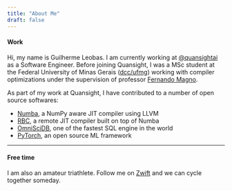```yaml
---
title: "About Me"
draft: false
---
```



#### Work

Hi, my name is Guilherme Leobas. I am currently working at [@quansightai](https://twitter.com/quansightai)
as a Software Engineer. Before joining Quansight, I was a MSc student at the Federal University of
Minas Gerais ([dcc/ufmg](https://www.dcc.ufmg.br/dcc/?q=en)) working with compiler optimizations
under the supervision of professor [Fernando Magno](https://homepages.dcc.ufmg.br/~fernando/).

As part of my work at Quansight, I have contributed to a number of open source softwares:

- [Numba](https://github.com/numba/numba/pulls/guilhermeleobas), a NumPy aware JIT compiler using LLVM
- [RBC](https://github.com/xnd-project/rbc/pulls/guilhermeleobas), a remote JIT compiler built on top of Numba
- [OmniSciDB](https://github.com/omnisci/omniscidb/commits?author=guilhermeleobas), one of the fastest SQL engine in the world
- [PyTorch](https://github.com/pytorch/pytorch/pulls/guilhermeleobas), an open source ML framework


------

#### Free time

I am also an amateur triathlete. Follow me on [Zwift](https://www.zwift.com/athlete/81969471-9f8a-4541-bbdd-9f2780109bd4)
and we can cycle together someday.